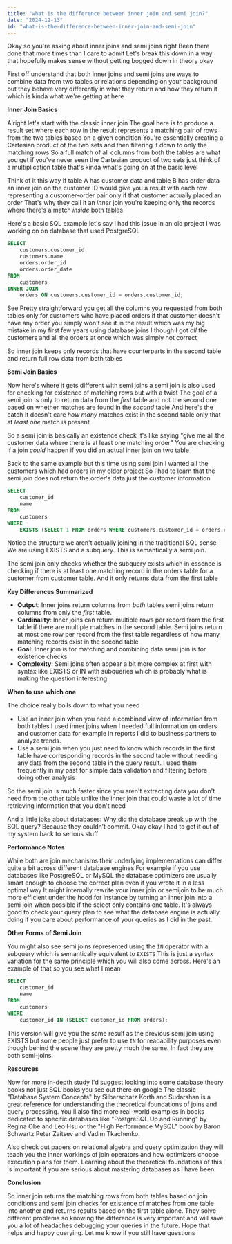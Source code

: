 ```yaml
---
title: "what is the difference between inner join and semi join?"
date: "2024-12-13"
id: "what-is-the-difference-between-inner-join-and-semi-join"
---
```


Okay so you're asking about inner joins and semi joins right Been there done that more times than I care to admit Let's break this down in a way that hopefully makes sense without getting bogged down in theory okay

First off understand that both inner joins and semi joins are ways to combine data from two tables or relations depending on your background but they behave very differently in what they return and how they return it which is kinda what we're getting at here

**Inner Join Basics**

Alright let's start with the classic inner join The goal here is to produce a result set where each row in the result represents a matching pair of rows from the two tables based on a given condition You're essentially creating a Cartesian product of the two sets and then filtering it down to only the matching rows So a full match of all columns from both the tables are what you get if you've never seen the Cartesian product of two sets just think of a multiplication table that's kinda what's going on at the basic level

Think of it this way if table A has customer data and table B has order data an inner join on the customer ID would give you a result with each row representing a customer-order pair only if that customer actually placed an order That's why they call it an *inner* join you're keeping only the records where there's a match *inside* both tables

Here's a basic SQL example let's say I had this issue in an old project I was working on on database that used PostgreSQL

```sql
SELECT
    customers.customer_id
    customers.name
    orders.order_id
    orders.order_date
FROM
    customers
INNER JOIN
    orders ON customers.customer_id = orders.customer_id;
```

See Pretty straightforward you get all the columns you requested from both tables only for customers who have placed orders if that customer doesn't have any order you simply won't see it in the result which was my big mistake in my first few years using database joins I though I got *all* the customers and all the orders at once which was simply not correct

So inner join keeps only records that have counterparts in the second table and return full row data from both tables

**Semi Join Basics**

Now here's where it gets different with semi joins a semi join is also used for checking for existence of matching rows but with a twist The goal of a semi join is only to return data from the *first* table and not the second one based on whether matches are found in the *second* table And here's the catch It doesn't care *how many* matches exist in the second table only that at *least one* match is present

So a semi join is basically an existence check It's like saying "give me all the customer data where there is at least one matching order" You are checking if a join *could* happen if you did an actual inner join on two table

Back to the same example but this time using semi join I wanted all the customers which had orders in my older project So I had to learn that the semi join does not return the order's data just the customer information

```sql
SELECT
    customer_id
    name
FROM
    customers
WHERE
    EXISTS (SELECT 1 FROM orders WHERE customers.customer_id = orders.customer_id);
```

Notice the structure we aren't actually joining in the traditional SQL sense We are using EXISTS and a subquery. This is semantically a semi join.

The semi join only checks whether the subquery exists which in essence is checking if there is at least one matching record in the orders table for a customer from customer table. And it only returns data from the first table

**Key Differences Summarized**

*   **Output**: Inner joins return columns from *both* tables semi joins return columns from only the *first* table.
*   **Cardinality**: Inner joins can return multiple rows per record from the first table if there are multiple matches in the second table. Semi joins return at most one row per record from the first table regardless of how many matching records exist in the second table
*   **Goal**: Inner join is for matching and combining data semi join is for existence checks
*   **Complexity**: Semi joins often appear a bit more complex at first with syntax like EXISTS or IN with subqueries which is probably what is making the question interesting

**When to use which one**

The choice really boils down to what you need

*   Use an inner join when you need a combined view of information from both tables I used inner joins when I needed full information on orders and customer data for example in reports I did to business partners to analyze trends.
*   Use a semi join when you just need to know which records in the first table have corresponding records in the second table without needing any data from the second table in the query result. I used them frequently in my past for simple data validation and filtering before doing other analysis

So the semi join is much faster since you aren't extracting data you don't need from the other table unlike the inner join that could waste a lot of time retrieving information that you don't need

And a little joke about databases: Why did the database break up with the SQL query? Because they couldn’t commit. Okay okay I had to get it out of my system back to serious stuff

**Performance Notes**

While both are join mechanisms their underlying implementations can differ quite a bit across different database engines For example if you use databases like PostgreSQL or MySQL the database optimizers are usually smart enough to choose the correct plan even if you wrote it in a less optimal way It might internally rewrite your inner join or semijoin to be much more efficient under the hood for instance by turning an inner join into a semi join when possible if the select only contains one table. It's always good to check your query plan to see what the database engine is actually doing if you care about performance of your queries as I did in the past.

**Other Forms of Semi Join**

You might also see semi joins represented using the `IN` operator with a subquery which is semantically equivalent to `EXISTS` This is just a syntax variation for the same principle which you will also come across. Here's an example of that so you see what I mean

```sql
SELECT
    customer_id
    name
FROM
    customers
WHERE
    customer_id IN (SELECT customer_id FROM orders);
```

This version will give you the same result as the previous semi join using EXISTS but some people just prefer to use `IN` for readability purposes even though behind the scene they are pretty much the same. In fact they are both semi-joins.

**Resources**

Now for more in-depth study I'd suggest looking into some database theory books not just SQL books you see out there on google The classic "Database System Concepts" by Silberschatz Korth and Sudarshan is a great reference for understanding the theoretical foundations of joins and query processing. You'll also find more real-world examples in books dedicated to specific databases like "PostgreSQL Up and Running" by Regina Obe and Leo Hsu or the "High Performance MySQL" book by Baron Schwartz Peter Zaitsev and Vadim Tkachenko.

Also check out papers on relational algebra and query optimization they will teach you the inner workings of join operators and how optimizers choose execution plans for them. Learning about the theoretical foundations of this is important if you are serious about mastering databases as I have been.

**Conclusion**

So inner join returns the matching rows from both tables based on join conditions and semi join checks for existence of matches from one table into another and returns results based on the first table alone. They solve different problems so knowing the difference is very important and will save you a lot of headaches debugging your queries in the future. Hope that helps and happy querying. Let me know if you still have questions
